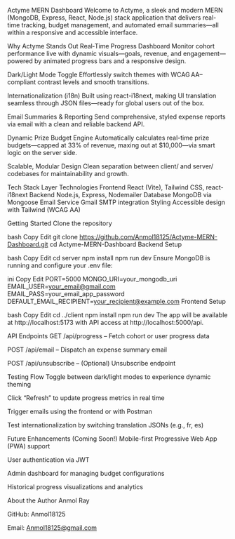 Actyme MERN Dashboard
Welcome to Actyme, a sleek and modern MERN (MongoDB, Express, React, Node.js) stack application that delivers real-time tracking, budget management, and automated email summaries—all within a responsive and accessible interface.

Why Actyme Stands Out
Real‑Time Progress Dashboard
Monitor cohort performance live with dynamic visuals—goals, revenue, and engagement—powered by animated progress bars and a responsive design.

Dark/Light Mode Toggle
Effortlessly switch themes with WCAG AA–compliant contrast levels and smooth transitions.

Internationalization (i18n)
Built using react-i18next, making UI translation seamless through JSON files—ready for global users out of the box.

Email Summaries & Reporting
Send comprehensive, styled expense reports via email with a clean and reliable backend API.

Dynamic Prize Budget Engine
Automatically calculates real-time prize budgets—capped at 33% of revenue, maxing out at $10,000—via smart logic on the server side.

Scalable, Modular Design
Clean separation between client/ and server/ codebases for maintainability and growth.

Tech Stack
Layer	Technologies
Frontend	React (Vite), Tailwind CSS, react-i18next
Backend	Node.js, Express, Nodemailer
Database	MongoDB via Mongoose
Email Service	Gmail SMTP integration
Styling	Accessible design with Tailwind (WCAG AA)

Getting Started
Clone the repository

bash
Copy
Edit
git clone https://github.com/Anmol18125/Actyme-MERN-Dashboard.git
cd Actyme-MERN-Dashboard
Backend Setup

bash
Copy
Edit
cd server
npm install
npm run dev
Ensure MongoDB is running and configure your .env file:

ini
Copy
Edit
PORT=5000
MONGO_URI=your_mongodb_uri
EMAIL_USER=your_email@gmail.com
EMAIL_PASS=your_email_app_password
DEFAULT_EMAIL_RECIPIENT=your_recipient@example.com
Frontend Setup

bash
Copy
Edit
cd ../client
npm install
npm run dev
The app will be available at http://localhost:5173 with API access at http://localhost:5000/api.

API Endpoints
GET /api/progress – Fetch cohort or user progress data

POST /api/email – Dispatch an expense summary email

POST /api/unsubscribe – (Optional) Unsubscribe endpoint

Testing Flow
Toggle between dark/light modes to experience dynamic theming

Click “Refresh” to update progress metrics in real time

Trigger emails using the frontend or with Postman

Test internationalization by switching translation JSONs (e.g., fr, es)

Future Enhancements (Coming Soon!)
Mobile-first Progressive Web App (PWA) support

User authentication via JWT

Admin dashboard for managing budget configurations

Historical progress visualizations and analytics

About the Author
Anmol Ray

GitHub: Anmol18125

Email: Anmol18125@gmail.com
